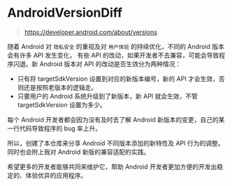 # AndroidVersionDiff



> https://developer.android.com/about/versions



随着 Android 对 `隐私安全` 的重视及对 `用户体验` 的持续优化，不同的 Android 版本会有许多 API 发生变化， 有些 API 的改动，如果开发者不去兼容，可能会导致程序闪退。新 Android 版本对 API 的改动是否生效分为两种情况：

- 只有将 targetSdkVersion 设置到对应的新版本编号，新的 API 才会生效，否则还是按照老版本的逻辑走。
- 只要用户的 Android 系统升级到了新版本，新 API 就会生效，不管 targetSdkVersion 设置为多少。



每个 Android 开发者都会因为没有及时去了解 Android 新版本的变更，自己的某一行代码导致程序的 bug 率上升。



所以，创建了本仓库来分享 Android 不同版本添加的新特性及 API 行为的调整。同时也会附上我对 Android 新版的兼容适配的实践。



希望更多的开发者能够共同来维护它，帮助 Android 开发者更加方便的开发出稳定的、体验优异的应用程序。





